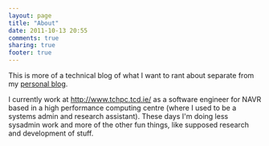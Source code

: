 ```yaml
---
layout: page
title: "About"
date: 2011-10-13 20:55
comments: true
sharing: true
footer: true
---
```


This is more of a technical blog of what I want to rant about
separate from my [personal blog](http://www.sgenomics.org/~jtang/).

I currently work at http://www.tchpc.tcd.ie/ as a software
engineer for NAVR based in a high performance computing centre
(where I used to be a systems admin and research assistant). These
days I'm doing less sysadmin work and more of the other fun things,
like supposed research and development of stuff.
